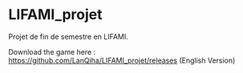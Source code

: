 # LIFAMI_projet

Projet de fin de semestre en LIFAMI.

Download the game here : https://github.com/LanQiha/LIFAMI_projet/releases (English Version)
